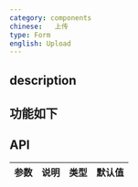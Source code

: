 ```yaml
---
category: components
chinese:   上传
type: Form
english: Upload
---
```



## description




## 功能如下


## API
| 参数        | 说明                                                      | 类型        | 默认值 |
|----------- |---------------------------------------------------------  | ---------- |-------|
